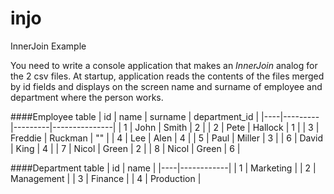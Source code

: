 # injo
InnerJoin Example

You need to write a console application that makes an _InnerJoin_ analog for the 2 csv files.
At startup, application reads the contents of the files merged by id fields
and displays on the screen name and surname of employee and department where the person works.

####Employee table
| id | name    | surname | department_id |
|----|---------|---------|---------------|
| 1  | John    | Smith   | 2             |
| 2  | Pete    | Hallock | 1             |
| 3  | Freddie | Ruckman | ""            |
| 4  | Lee     | Alen    | 4             |
| 5  | Paul    | Miller  | 3             |
| 6  | David   | King    | 4             |
| 7  | Nicol   | Green   | 2             |
| 8  | Nicol   | Green   | 6             |

####Department table
| id | name       |
|----|------------|
| 1  | Marketing  |
| 2  | Management |
| 3  | Finance    |
| 4  | Production |